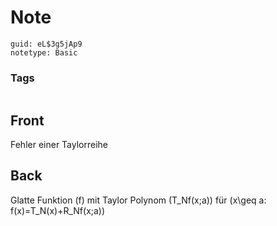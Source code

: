 # Note
```
guid: eL$3g5jAp9
notetype: Basic
```

### Tags
```
```

## Front
Fehler einer Taylorreihe

## Back
Glatte Funktion \(f\) mit Taylor Polynom \(T_Nf(x;a)\)
für \(x\geq a: f(x)=T_N(x)+R_Nf(x;a)\)
